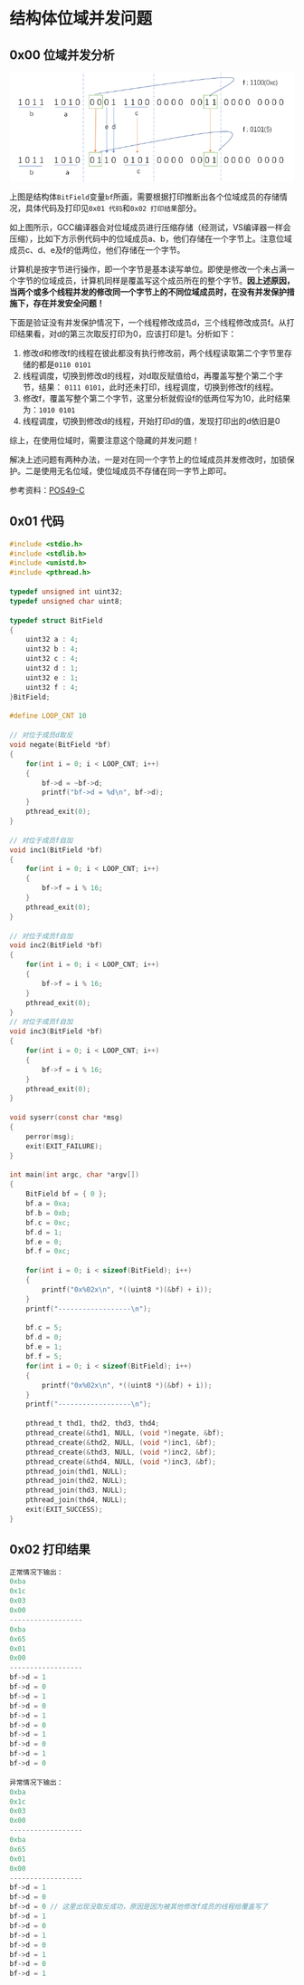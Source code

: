 # 结构体位域并发问题

## 0x00 位域并发分析

![bit-field](assets/bit-field.png)

上图是结构体`BitField`变量`bf`所画，需要根据打印推断出各个位域成员的存储情况，具体代码及打印见`0x01 代码`和`0x02 打印结果`部分。

如上图所示，GCC编译器会对位域成员进行压缩存储（经测试，VS编译器一样会压缩），比如下方示例代码中的位域成员a、b，他们存储在一个字节上。注意位域成员c、d、e及f的低两位，他们存储在一个字节。

计算机是按字节进行操作，即一个字节是基本读写单位。即使是修改一个未占满一个字节的位域成员，计算机同样是覆盖写这个成员所在的整个字节。**因上述原因，当两个或多个线程并发的修改同一个字节上的不同位域成员时，在没有并发保护措施下，存在并发安全问题！**

下面是验证没有并发保护情况下，一个线程修改成员d，三个线程修改成员f。从打印结果看，对d的第三次取反打印为0，应该打印是1。分析如下：

1. 修改d和修改f的线程在彼此都没有执行修改前，两个线程读取第二个字节里存储的都是`0110 0101`
2. 线程调度，切换到修改d的线程，对d取反赋值给d，再覆盖写整个第二个字节，结果： `0111 0101`，此时还未打印，线程调度，切换到修改f的线程。
3. 修改f，覆盖写整个第二个字节，这里分析就假设f的低两位写为10，此时结果为：`1010 0101`
4. 线程调度，切换到修改d的线程，开始打印d的值，发现打印出的d依旧是0

综上，在使用位域时，需要注意这个隐藏的并发问题！

解决上述问题有两种办法，一是对在同一个字节上的位域成员并发修改时，加锁保护。二是使用无名位域，使位域成员不存储在同一字节上即可。

参考资料：[POS49-C](https://wiki.sei.cmu.edu/confluence/display/c/POS49-C.+When+data+must+be+accessed+by+multiple+threads,+provide+a+mutex+and+guarantee+no+adjacent+data+is+also+accessed)

## 0x01 代码

```c
#include <stdio.h>
#include <stdlib.h>
#include <unistd.h>
#include <pthread.h>

typedef unsigned int uint32;
typedef unsigned char uint8;

typedef struct BitField
{
    uint32 a : 4;
    uint32 b : 4;
    uint32 c : 4;
    uint32 d : 1;
    uint32 e : 1;
    uint32 f : 4;
}BitField;

#define LOOP_CNT 10

// 对位于成员d取反
void negate(BitField *bf)
{
    for(int i = 0; i < LOOP_CNT; i++)
    {
        bf->d = ~bf->d;
        printf("bf->d = %d\n", bf->d);
    }
    pthread_exit(0);
}

// 对位于成员f自加
void inc1(BitField *bf)
{
    for(int i = 0; i < LOOP_CNT; i++)
    {
        bf->f = i % 16;
    }
    pthread_exit(0);
}

// 对位于成员f自加
void inc2(BitField *bf)
{
    for(int i = 0; i < LOOP_CNT; i++)
    {
        bf->f = i % 16;
    }
    pthread_exit(0);
}
// 对位于成员f自加
void inc3(BitField *bf)
{
    for(int i = 0; i < LOOP_CNT; i++)
    {
        bf->f = i % 16;
    }
    pthread_exit(0);
}

void syserr(const char *msg)
{
    perror(msg);
    exit(EXIT_FAILURE);
}

int main(int argc, char *argv[])
{
    BitField bf = { 0 };
    bf.a = 0xa;
    bf.b = 0xb;
    bf.c = 0xc;
    bf.d = 1;
    bf.e = 0;
    bf.f = 0xc;
    
    for(int i = 0; i < sizeof(BitField); i++)
    {
        printf("0x%02x\n", *((uint8 *)(&bf) + i));
    }
    printf("------------------\n");

    bf.c = 5;
    bf.d = 0;
    bf.e = 1;
    bf.f = 5;
    for(int i = 0; i < sizeof(BitField); i++)
    {
        printf("0x%02x\n", *((uint8 *)(&bf) + i));
    }
    printf("------------------\n");

    pthread_t thd1, thd2, thd3, thd4;
    pthread_create(&thd1, NULL, (void *)negate, &bf);
    pthread_create(&thd2, NULL, (void *)inc1, &bf);
    pthread_create(&thd3, NULL, (void *)inc2, &bf);
    pthread_create(&thd4, NULL, (void *)inc3, &bf);
    pthread_join(thd1, NULL);
    pthread_join(thd2, NULL);
    pthread_join(thd3, NULL);
    pthread_join(thd4, NULL);
    exit(EXIT_SUCCESS); 
}
```

## 0x02 打印结果

```c
正常情况下输出：
0xba
0x1c
0x03
0x00
------------------
0xba
0x65
0x01
0x00
------------------
bf->d = 1
bf->d = 0
bf->d = 1
bf->d = 0
bf->d = 1
bf->d = 0
bf->d = 1
bf->d = 0
bf->d = 1
bf->d = 0

异常情况下输出：
0xba
0x1c
0x03
0x00
------------------
0xba
0x65
0x01
0x00
------------------
bf->d = 1
bf->d = 0
bf->d = 0 // 这里出现没取反成功，原因是因为被其他修改f成员的线程给覆盖写了
bf->d = 1
bf->d = 0
bf->d = 1
bf->d = 0
bf->d = 1
bf->d = 0
bf->d = 1
```

